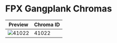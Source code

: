 # FPX Gangplank Chromas

| Preview | Chroma ID |
|---------|-----------|
| ![41022](https://raw.communitydragon.org/latest/plugins/rcp-be-lol-game-data/global/default/v1/champion-chroma-images/41/41022.png) | 41022 |
